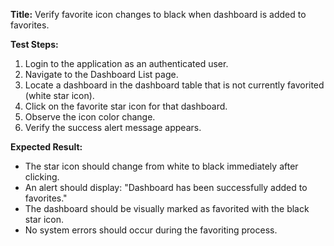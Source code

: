 **Title:** Verify favorite icon changes to black when dashboard is added to favorites.

**Test Steps:**
1. Login to the application as an authenticated user.
2. Navigate to the Dashboard List page.
3. Locate a dashboard in the dashboard table that is not currently favorited (white star icon).
4. Click on the favorite star icon for that dashboard.
5. Observe the icon color change.
6. Verify the success alert message appears.

**Expected Result:**
- The star icon should change from white to black immediately after clicking.
- An alert should display: "Dashboard has been successfully added to favorites."
- The dashboard should be visually marked as favorited with the black star icon.
- No system errors should occur during the favoriting process.